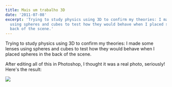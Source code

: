 ```yaml
---
title: Mais um trabalho 3D
date: '2011-07-08'
excerpt: 'Trying to study physics using 3D to confirm my theories: I made some lenses
  using spheres and cubes to test how they would behave when I placed spheres in the
  back of the scene.'
---
```




Trying to study physics using 3D to confirm my theories: I made some lenses using spheres and cubes to test how they would behave when I placed spheres in the back of the scene.

After editing all of this in Photoshop, I thought it was a real photo, seriously! Here's the result:

![](https://36.media.tumblr.com/tumblr_lnzq58txKE1qma17bo1_1280.png)

